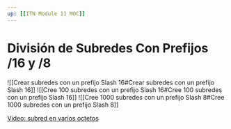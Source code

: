 ```yaml
---
up: [[ITN Module 11 MOC]]
---
```

# División de Subredes Con Prefijos /16 y /8

![[Crear subredes con un prefijo Slash 16#Crear subredes con un prefijo Slash 16]]
![[Cree 100 subredes con un prefijo Slash 16#Cree 100 subredes con un prefijo Slash 16]]
![[Cree 1000 subredes con un prefijo Slash 8#Cree 1000 subredes con un prefijo Slash 8]]

[Video: subred en varios octetos](https://contenthub.netacad.com/itn-dl/11.6.4)
